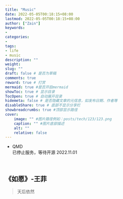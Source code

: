 ```yaml
---
title: "Music"
date: 2022-05-05T00:18:15+08:00
lastmod: 2022-05-05T00:18:15+08:00
author: ["Zain"]
keywords: 
- 
categories: 
- 
tags: 
- life
- music
description: ""
weight:
slug: ""
draft: false # 是否为草稿
comments: true
reward: true # 打赏
mermaid: true #是否开启mermaid
showToc: true # 显示目录
TocOpen: true # 自动展开目录
hidemeta: false # 是否隐藏文章的元信息，如发布日期、作者等
disableShare: true # 底部不显示分享栏
showbreadcrumbs: true #顶部显示路径
cover:
    image: "" #图片路径例如：posts/tech/123/123.png
    caption: "" #图片底部描述
    alt: ""
    relative: false
---
```



- QMD   
  已停止服务，等待开源  2022.11.01

<br>


## 《如愿》-王菲
>  天后依然




